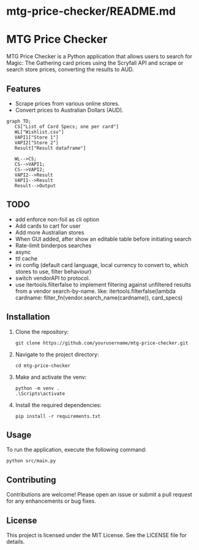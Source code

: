 # mtg-price-checker/README.md

# MTG Price Checker

MTG Price Checker is a Python application that allows users to search for Magic: The Gathering card prices using the Scryfall API and scrape or search store prices, converting the results to AUD.

## Features

- Scrape prices from various online stores.
- Convert prices to Australian Dollars (AUD).

```mermaid
graph TD;
   CS["List of Card Specs; one per card"]
   WL["Wishlist.csv"]
   VAPI1["Store 1"]
   VAPI2["Store 2"]
   Result["Result dataframe"]

   WL-->CS;
   CS-->VAPI1;
   CS-->VAPI2;
   VAPI2-->Result
   VAPI1-->Result
   Result-->Output
```

## TODO 
- add enforce non-foil as cli option
- Add cards to cart for user
- Add more Australian stores
- When GUI added, after show an editable table before initiating search
- Rate-limit binderpos searches
- async
- ttl cache
- ini config (default card language, local currency to convert to, which stores to use, filter behaviour)
- switch vendorAPI to protocol.
- use itertools.filterfalse to implement filtering against unfiltered results from a vendor search-by-name.
   like:
      itertools.filterfalse(lambda cardname: filter_fn(vendor.search_name(cardname)), card_specs)

## Installation

1. Clone the repository:
   ```
   git clone https://github.com/yourusername/mtg-price-checker.git
   ```
2. Navigate to the project directory:
   ```
   cd mtg-price-checker
   ```
3. Make and activate the venv:
   ```
   python -m venv .
   .\Scripts\activate
   ```
4. Install the required dependencies:
   ```
   pip install -r requirements.txt
   ```

## Usage

To run the application, execute the following command:
```
python src/main.py
```


## Contributing

Contributions are welcome! Please open an issue or submit a pull request for any enhancements or bug fixes.

## License

This project is licensed under the MIT License. See the LICENSE file for details.